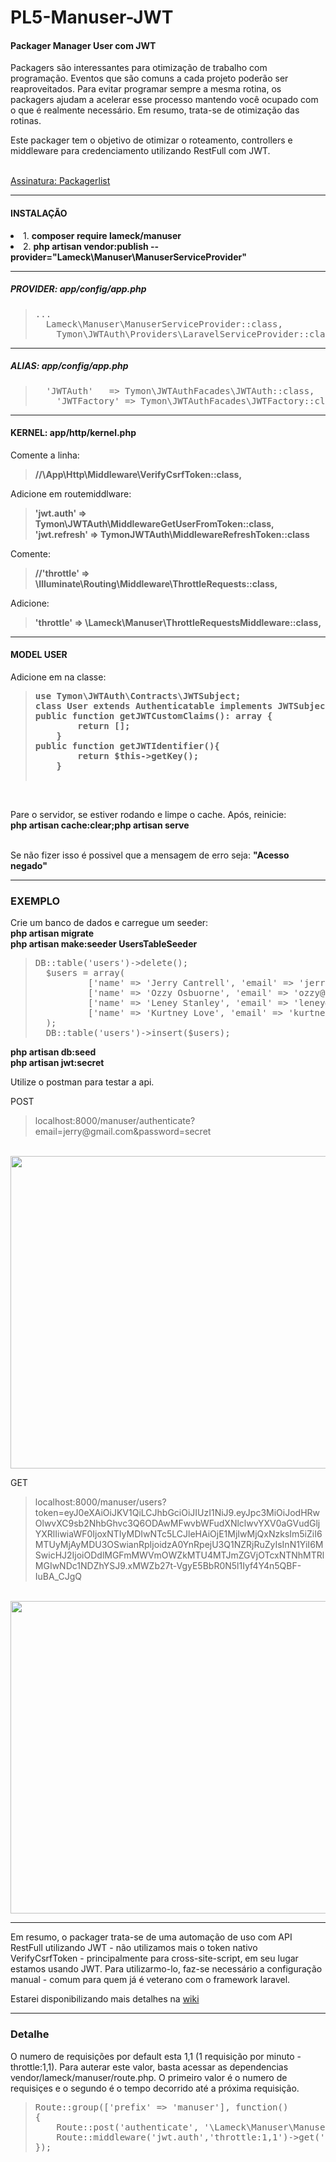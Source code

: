 # PL5-Manuser-JWT
#### Packager Manager User com JWT

<p>Packagers são interessantes para otimização de trabalho com programação. Eventos que são comuns a cada projeto poderão ser reaproveitados. Para evitar programar sempre a mesma rotina, os packagers ajudam a acelerar esse processo mantendo você ocupado com o que é realmente necessário. Em resumo, trata-se de otimização das rotinas.</p>
<p>Este packager tem o objetivo de otimizar o roteamento, controllers e middleware para credenciamento utilizando RestFull com JWT.</p>
<br>
<a href="https://packagist.org/packages/lameck/manuser">Assinatura: Packagerlist</a>

<hr>

#### INSTALAÇÃO

<o>
  <li>1. <b>composer require lameck/manuser</b></li>
  <li>2. <b>php artisan vendor:publish --provider="Lameck\Manuser\ManuserServiceProvider"</b></li>
</o>

<hr>

##### PROVIDER: app/config/app.php
<blockquote><pre>
...
  Lameck\Manuser\ManuserServiceProvider::class,
	Tymon\JWTAuth\Providers\LaravelServiceProvider::class
</pre></blockquote>

<hr>

##### ALIAS: app/config/app.php
<blockquote><pre>
  'JWTAuth'   => Tymon\JWTAuthFacades\JWTAuth::class,
	'JWTFactory' => Tymon\JWTAuthFacades\JWTFactory::class
</pre></blockquote>
  
 <hr>
 
#### KERNEL: app/http/kernel.php
Comente a linha:<br>
<blockquote><b>//\App\Http\Middleware\VerifyCsrfToken::class,</b><br></blockquote>
Adicione em routemiddlware:<br>
<blockquote>
        <b>'jwt.auth' => Tymon\JWTAuth\MiddlewareGetUserFromToken::class,</b><br>
        <b>'jwt.refresh' => TymonJWTAuth\MiddlewareRefreshToken::class</b>
</blockquote>

Comente:<br>
<blockquote><b>//'throttle' => \Illuminate\Routing\Middleware\ThrottleRequests::class,</b><br></blockquote>
Adicione:<br>
<blockquote><b>'throttle' => \Lameck\Manuser\ThrottleRequestsMiddleware::class,</b></blockquote>

<hr>

#### MODEL USER

Adicione em na classe:<br>
<blockquote><pre>
<b>use Tymon\JWTAuth\Contracts\JWTSubject;</b>
<b>class User extends Authenticatable implements JWTSubject{...}</b>
<b>public function getJWTCustomClaims(): array {
        return [];
    }</b>
<b>public function getJWTIdentifier(){
        return $this->getKey();
    }
</b>
</pre></blockquote>
<br>
<p>Pare o servidor, se estiver rodando e limpe o cache. Após, reinicie:<br>
<b>php artisan cache:clear;php artisan serve</b></p><br>
Se não fizer isso é possivel que a mensagem de erro seja: <b>"Acesso negado"</b>

<hr>


### EXEMPLO
Crie um banco de dados e carregue um seeder:<br>
<b>php artisan migrate</b><br>
<b>php artisan make:seeder UsersTableSeeder</b><br>
<blockquote><pre>
DB::table('users')->delete();
  $users = array(
          ['name' => 'Jerry Cantrell', 'email' => 'jerry@gmail.com', 'password' => Hash::make('secret')],
          ['name' => 'Ozzy Osbuorne', 'email' => 'ozzy@me.io', 'password' => Hash::make('secret')],
          ['name' => 'Leney Stanley', 'email' => 'leney@me.io', 'password' => Hash::make('secret')],
          ['name' => 'Kurtney Love', 'email' => 'kurtney@me.io', 'password' => Hash::make('secret')],
  );
  DB::table('users')->insert($users);
</pre></blockquote>

<b>php artisan db:seed</b><br>
<b>php artisan jwt:secret</b>

Utilize o postman para testar a api.<br>
<p>POST</p>
<blockquote>localhost:8000/manuser/authenticate?email=jerry@gmail.com&password=secret</blockquote>
<br>
<img src="https://s18.postimg.cc/nhr3b26gp/Captura_de_tela_de_2018-03-25_20-56-48.png" width="900" height="500"

<br>
<p>GET</p>
<blockquote>localhost:8000/manuser/users?token=eyJ0eXAiOiJKV1QiLCJhbGciOiJIUzI1NiJ9.eyJpc3MiOiJodHRwOlwvXC9sb2NhbGhvc3Q6ODAwMFwvbWFudXNlclwvYXV0aGVudGljYXRlIiwiaWF0IjoxNTIyMDIwNTc5LCJleHAiOjE1MjIwMjQxNzksIm5iZiI6MTUyMjAyMDU3OSwianRpIjoidzA0YnRpejU3Q1NZRjRuZyIsInN1YiI6MSwicHJ2IjoiODdlMGFmMWVmOWZkMTU4MTJmZGVjOTcxNTNhMTRlMGIwNDc1NDZhYSJ9.xMWZb27t-VgyE5BbR0N5l1Iyf4Y4n5QBF-IuBA_CJgQ</blockquote>
<br>
<img src="https://s18.postimg.cc/6v9j1l0jt/Captura_de_tela_de_2018-03-25_21-03-13.png" width="900" height="500"
<BR>


<HR>
<p>Em resumo, o packager trata-se de uma automação de uso com API RestFull utilizando JWT - não utilizamos mais o token nativo VerifyCsrfToken - principalmente para cross-site-script, em seu lugar estamos usando JWT. Para utilizarmo-lo, faz-se necessário a configuração manual - comum para quem já é veterano com o framework laravel.</p>
<p>Estarei disponibilizando mais detalhes na <a href="https://github.com/EuFreela/PL5-Manuser-JWT/wiki">wiki</a></p>


<hr>

### Detalhe
<p>O numero de requisições por default esta 1,1 (1 requisição por minuto - throttle:1,1). Para auterar este valor, basta acessar as dependencias vendor/lameck/manuser/route.php. O primeiro valor é o numero de requisiçes e o segundo é o tempo decorrido até a próxima requisição.</p>
<blockquote><pre>
Route::group(['prefix' => 'manuser'], function()
{
    Route::post('authenticate', '\Lameck\Manuser\ManuserController@authenticate');
    Route::middleware('jwt.auth','throttle:1,1')->get('users','\Lameck\Manuser\ManuserController@users');
});
</pre><blockquote>






